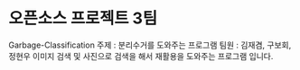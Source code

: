 # 오픈소스 프로젝트 3팀
Garbage-Classification
주제 : 분리수거를 도와주는 프로그램
팀원 : 김재겸, 구보회, 정현우
이미지 검색 및 사진으로 검색을 해서 재활용을 도와주는 프로그램 입니다.
